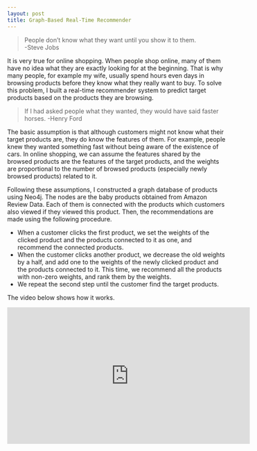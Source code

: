 ```yaml
---
layout: post
title: Graph-Based Real-Time Recommender
---
```


> People don’t know what they want until you show it to them.  
>            -Steve Jobs

It is very true for online shopping. When people shop online, many of them have no idea what they are exactly looking for at the beginning. That is why many people, for example my wife, usually spend hours even days in browsing products before they know what they really want to buy. To solve this problem, I built a real-time recommender system to predict target products based on the products they are browsing. 

> If I had asked people what they wanted, they would have said faster horses.   -Henry Ford

The basic assumption is that although customers might not know what their target products are, they do know the features of them. For example, people knew they wanted something fast without being aware of the existence of cars. In online shopping, we can assume the features shared by the browsed products are the features of the target products, and the weights are proportional to the number of browsed products (especially newly browsed products) related to it.  

Following these assumptions, I constructed a graph database of products using Neo4j. The nodes are the baby products obtained from Amazon Review Data. Each of them is connected with the products which customers also viewed if they viewed this product. Then, the recommendations are made using the following procedure.
- When a customer clicks the first product, we set the weights of the clicked product and the products connected to it as one, and recommend the connected products.
- When the customer clicks another product, we decrease the old weights by a half, and add one to the weights of the newly clicked product and the products connected to it. This time, we recommend all the products with non-zero weights, and rank them by the weights. 
- We repeat the second step until the customer find the target products.

The video below shows how it works.


<iframe width="560" height="315" src="https://www.youtube.com/embed/NSiL2jWYr54" frameborder="0" allowfullscreen></iframe>
